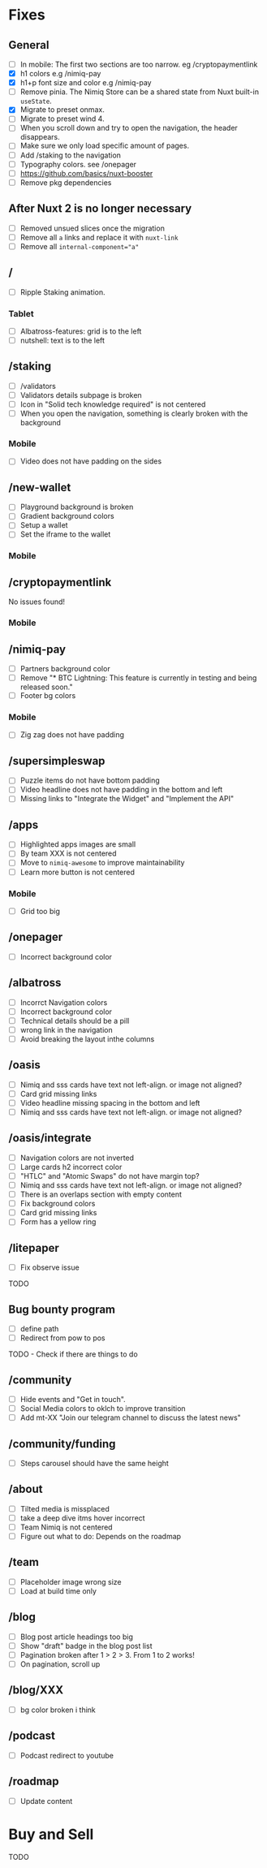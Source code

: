 # Fixes

## General

- [ ] In mobile: The first two sections are too narrow. eg /cryptopaymentlink
- [x] h1 colors e.g /nimiq-pay
- [x] h1+p font size and color e.g /nimiq-pay
- [ ] Remove pinia. The Nimiq Store can be a shared state from Nuxt built-in `useState`.
- [x] Migrate to preset onmax.
- [ ] Migrate to preset wind 4.
- [ ] When you scroll down and try to open the navigation, the header disappears.
- [ ] Make sure we only load specific amount of pages.
- [ ] Add /staking to the navigation
- [ ] Typography colors. see /onepager
- [ ] https://github.com/basics/nuxt-booster
- [ ] Remove pkg dependencies

## After Nuxt 2 is no longer necessary

- [ ] Removed unsued slices once the migration
- [ ] Remove all `a` links and replace it with `nuxt-link`
- [ ] Remove all `internal-component="a"`

## /

- [ ] Ripple Staking animation.

### Tablet

- [ ] Albatross-features: grid is to the left
- [ ] nutshell: text is to the left

## /staking

- [ ] /validators
- [ ] Validators details subpage is broken
- [ ] Icon in "Solid tech knowledge required" is not centered
- [ ] When you open the navigation, something is clearly broken with the background

### Mobile

- [ ] Video does not have padding on the sides

## /new-wallet

- [ ] Playground background is broken
- [ ] Gradient background colors
- [ ] Setup a wallet
- [ ] Set the iframe to the wallet

### Mobile

## /cryptopaymentlink

No issues found!

### Mobile

## /nimiq-pay

- [ ] Partners background color
- [ ] Remove "\* BTC Lightning: This feature is currently in testing and being released soon."
- [ ] Footer bg colors

### Mobile

- [ ] Zig zag does not have padding

## /supersimpleswap

- [ ] Puzzle items do not have bottom padding
- [ ] Video headline does not have padding in the bottom and left
- [ ] Missing links to "Integrate the Widget" and "Implement the API"

## /apps

- [ ] Highlighted apps images are small
- [ ] By team XXX is not centered
- [ ] Move to `nimiq-awesome` to improve maintainability
- [ ] Learn more button is not centered

### Mobile

- [ ] Grid too big

## /onepager

- [ ] Incorrect background color

## /albatross

- [ ] Incorrct Navigation colors
- [ ] Incorrect background color
- [ ] Technical details should be a pill
- [ ] wrong link in the navigation
- [ ] Avoid breaking the layout inthe columns

## /oasis

- [ ] Nimiq and sss cards have text not left-align. or image not aligned?
- [ ] Card grid missing links
- [ ] Video headline missing spacing in the bottom and left
- [ ] Nimiq and sss cards have text not left-align. or image not aligned?

## /oasis/integrate

- [ ] Navigation colors are not inverted
- [ ] Large cards h2 incorrect color
- [ ] "HTLC" and "Atomic Swaps" do not have margin top?
- [ ] Nimiq and sss cards have text not left-align. or image not aligned?
- [ ] There is an overlaps section with empty content
- [ ] Fix background colors
- [ ] Card grid missing links
- [ ] Form has a yellow ring

## /litepaper

- [ ] Fix observe issue

TODO

## Bug bounty program

- [ ] define path
- [ ] Redirect from pow to pos

TODO - Check if there are things to do

## /community

- [ ] Hide events and "Get in touch".
- [ ] Social Media colors to oklch to improve transition
- [ ] Add mt-XX "Join our telegram channel to discuss the latest news"

## /community/funding

- [ ] Steps carousel should have the same height

## /about

- [ ] Tilted media is missplaced
- [ ] take a deep dive itms hover incorrect
- [ ] Team Nimiq is not centered
- [ ] Figure out what to do: Depends on the roadmap

## /team

- [ ] Placeholder image wrong size
- [ ] Load at build time only

## /blog

- [ ] Blog post article headings too big
- [ ] Show "draft" badge in the blog post list
- [ ] Pagination broken after 1 > 2 > 3. From 1 to 2 works!
- [ ] On pagination, scroll up

## /blog/XXX

- [ ] bg color broken i think

## /podcast

- [ ] Podcast redirect to youtube

## /roadmap

- [ ] Update content

# Buy and Sell

TODO
